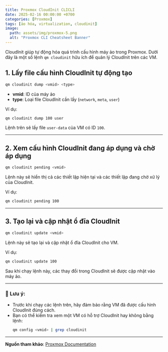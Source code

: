 ```yaml
---
title: Proxmox CloudInit CLICLI
date: 2025-02-16 00:00:00 +0700
categories: [Proxmox]
tags: [ảo hóa, virtualization, cloudinit]
image:
  path: assets/img/proxmox-5.png
  alt: "Proxmox CLI Cheatsheet Banner"
---
```


CloudInit giúp tự động hóa quá trình cấu hình máy ảo trong Proxmox. Dưới đây là một số lệnh `qm cloudinit` hữu ích để quản lý CloudInit trên các VM.

## 1. Lấy file cấu hình CloudInit tự động tạo
```sh
qm cloudinit dump <vmid> <type>
```
- **vmid**: ID của máy ảo
- **type**: Loại file CloudInit cần lấy (`network`, `meta`, `user`)

Ví dụ:
```sh
qm cloudinit dump 100 user
```
Lệnh trên sẽ lấy file `user-data` của VM có ID `100`.

---

## 2. Xem cấu hình CloudInit đang áp dụng và chờ áp dụng
```sh
qm cloudinit pending <vmid>
```
Lệnh này sẽ hiển thị cả các thiết lập hiện tại và các thiết lập đang chờ xử lý của CloudInit.

Ví dụ:
```sh
qm cloudinit pending 100
```

---

## 3. Tạo lại và cập nhật ổ đĩa CloudInit
```sh
qm cloudinit update <vmid>
```
Lệnh này sẽ tạo lại và cập nhật ổ đĩa CloudInit cho VM.

Ví dụ:
```sh
qm cloudinit update 100
```
Sau khi chạy lệnh này, các thay đổi trong CloudInit sẽ được cập nhật vào máy ảo.

---

### 🔹 **Lưu ý**:
- Trước khi chạy các lệnh trên, hãy đảm bảo rằng VM đã được cấu hình CloudInit đúng cách.
- Bạn có thể kiểm tra xem một VM có hỗ trợ CloudInit hay không bằng lệnh:
  ```sh
  qm config <vmid> | grep cloudinit
  ```

---
**Nguồn tham khảo**: [Proxmox Documentation](https://pve.proxmox.com/wiki/Cloud-Init_Support)
